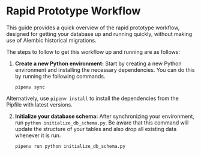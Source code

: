 # Rapid Prototype Workflow

This guide provides a quick overview of the rapid prototype workflow, designed for getting your database up and running quickly, without making use of Alembic historical migrations.

The steps to follow to get this workflow up and running are as follows:

1. **Create a new Python environment:** Start by creating a new Python environment and installing the necessary dependencies. You can do this by running the following commands.

    ```
    pipenv sync
    ```
   
Alternatively, use ```pipenv install``` to install the dependencies from the Pipfile with latest versions.

2. **Initialize your database schema:** After synchronizing your environment, run `python initialize_db_schema.py`. Be aware that this command will update the structure of your tables and also drop all existing data whenever it is run.

    ```
    pipenv run python initialize_db_schema.py
    ```
